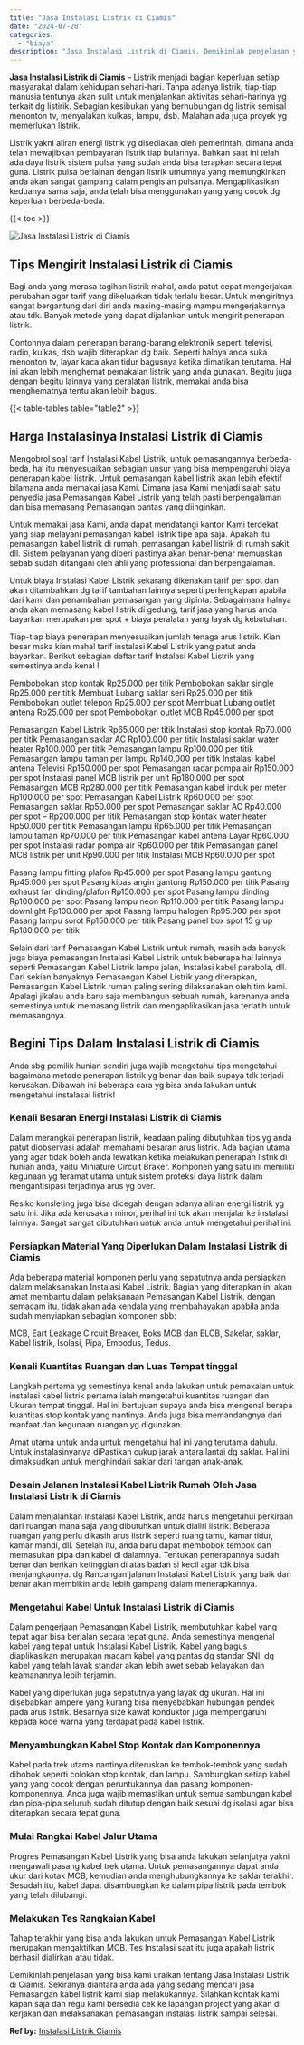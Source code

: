 ```yaml
---
title: "Jasa Instalasi Listrik di Ciamis"
date: "2024-07-20"
categories: 
  - "biaya"
description: "Jasa Instalasi Listrik di Ciamis. Demikinlah penjelasan yang bisa kami uraikan tentang Jasa Instalasi Listrik di Ciamis. Sekiranya diantara anda ada yang sed..."
---
```


**Jasa Instalasi Listrik di Ciamis** – Listrik menjadi bagian keperluan setiap masyarakat dalam kehidupan sehari-hari. Tanpa adanya listrik, tiap-tiap manusia tentunya akan sulit untuk menjalankan aktivitas sehari-harinya yg terkait dg listirik. Sebagian kesibukan yang berhubungan dg listrik semisal menonton tv, menyalakan kulkas, lampu, dsb. Malahan ada juga proyek yg memerlukan listrik.

Listrik yakni aliran energi listrik yg disediakan oleh pemerintah, dimana anda telah mewajibkan pembayaran listrik tiap bulannya. Bahkan saat ini telah ada daya listrik sistem pulsa yang sudah anda bisa terapkan secara tepat guna. Listrik pulsa berlainan dengan listrik umumnya yang memungkinkan anda akan sangat gampang dalam pengisian pulsanya. Mengaplikasikan keduanya sama saja, anda telah bisa menggunakan yang yang cocok dg keperluan berbeda-beda.

{{< toc >}}

![Jasa Instalasi Listrik di Ciamis](/images/instalasi-listrik-murah38.png)

## Tips Mengirit Instalasi Listrik di Ciamis

Bagi anda yang merasa tagihan listrik mahal, anda patut cepat mengerjakan perubahan agar tarif yang dikeluarkan tidak terlalu besar. Untuk mengiritnya sangat bergantung dari diri anda masing-masing mampu mengerjakannya atau tdk. Banyak metode yang dapat dijalankan untuk mengirit penerapan listrik.

Contohnya dalam penerapan barang-barang elektronik seperti televisi, radio, kulkas, dsb wajib diterapkan dg baik. Seperti halnya anda suka menonton tv, layar kaca akan tidur bagusnya ketika dimatikan terutama. Hal ini akan lebih menghemat pemakaian listrik yang anda gunakan. Begitu juga dengan begitu lainnya yang peralatan listrik, memakai anda bisa menghematnya tentu akan lebih bagus.

{{< table-tables table="table2" >}}

## Harga Instalasinya Instalasi Listrik di Ciamis

Mengobrol soal tarif Instalasi Kabel Listrik, untuk pemasangannya berbeda-beda, hal itu menyesuaikan sebagian unsur yang bisa mempengaruhi biaya penerapan kabel listrik. Untuk pemasangan kabel listrik akan lebih efektif bilamana anda memakai jasa Kami. Dimana jasa Kami menjadi salah satu penyedia jasa Pemasangan Kabel Listrik yang telah pasti berpengalaman dan bisa memasang Pemasangan pantas yang diinginkan.

Untuk memakai jasa Kami, anda dapat mendatangi kantor Kami terdekat yang siap melayani pemasangan kabel listrik tipe apa saja. Apakah itu pemasangan kabel listrik di rumah, pemasangan kabel listrik di rumah sakit, dll. Sistem pelayanan yang diberi pastinya akan benar-benar memuaskan sebab sudah ditangani oleh ahli yang professional dan berpengalaman.

Untuk biaya Instalasi Kabel Listrik sekarang dikenakan tarif per spot dan akan ditambahkan dg tarif tambahan lainnya seperti perlengkapan apabila dari kami dan penambahan pemasangan yang dipinta. Sebagaimana halnya anda akan memasang kabel listrik di gedung, tarif jasa yang harus anda bayarkan merupakan per spot + biaya peralatan yang layak dg kebutuhan.

Tiap-tiap biaya penerapan menyesuaikan jumlah tenaga arus listrik. Kian besar maka kian mahal tarif instalasi Kabel Listrik yang patut anda bayarkan. Berikut sebagian daftar tarif Instalasi Kabel Listrik yang semestinya anda kenal !

Pembobokan stop kontak Rp25.000 per titik Pembobokan saklar single Rp25.000 per titik Membuat Lubang saklar seri Rp25.000 per titik Pembobokan outlet telepon Rp25.000 per spot Membuat Lubang outlet antena Rp25.000 per spot Pembobokan outlet MCB Rp45.000 per spot

Pemasangan Kabel Listrik Rp65.000 per titik Instalasi stop kontak Rp70.000 per titik Pemasangan saklar AC Rp100.000 per titik Instalasi saklar water heater Rp100.000 per titik Pemasangan lampu Rp100.000 per titik Pemasangan lampu taman per lampu Rp140.000 per titik Instalasi kabel antena Televisi Rp150.000 per spot Pemasangan radar pompa air Rp150.000 per spot Instalasi panel MCB listrik per unit Rp180.000 per spot Pemasangan MCB Rp280.000 per titik Pemasangan kabel induk per meter Rp100.000 per spot Pemasangan Kabel Listrik Rp60.000 per spot Pemasangan saklar Rp50.000 per spot Pemasangan saklar AC Rp40.000 per spot – Rp200.000 per titik Pemasangan stop kontak water heater Rp50.000 per titik Pemasangan lampu Rp65.000 per titik Pemasangan lampu taman Rp70.000 per titik Pemasangan kabel antena Layar Rp60.000 per spot Instalasi radar pompa air Rp60.000 per titik Pemasangan panel MCB listrik per unit Rp90.000 per titik Instalasi MCB Rp60.000 per spot

Pasang lampu fitting plafon Rp45.000 per spot Pasang lampu gantung Rp45.000 per spot Pasang kipas angin gantung Rp150.000 per titik Pasang exhaust fan dinding/plafon Rp150.000 per spot Pasang lampu dinding Rp100.000 per spot Pasang lampu neon Rp110.000 per titik Pasang lampu downlight Rp100.000 per spot Pasang lampu halogen Rp95.000 per spot Pasang lampu sorot Rp150.000 per titik Pasang panel box spot 15 grup Rp180.000 per titik

Selain dari tarif Pemasangan Kabel Listrik untuk rumah, masih ada banyak juga biaya pemasangan Instalasi Kabel Listrik untuk beberapa hal lainnya seperti Pemasangan Kabel Listrik lampu jalan, Instalasi kabel parabola, dll. Dari sekian banyaknya Pemasangan Kabel Listrik yang diterapkan, Pemasangan Kabel Listrik rumah paling sering dilaksanakan oleh tim kami. Apalagi jikalau anda baru saja membangun sebuah rumah, karenanya anda semestinya untuk memasang listrik dan mengaplikasikan jasa terlatih untuk memasangnya.

## Begini Tips Dalam Instalasi Listrik di Ciamis


Anda sbg pemilik hunian sendiri juga wajib mengetahui tips mengetahui bagaimana metode penerapan listrik yg benar dan baik supaya tdk terjadi kerusakan. Dibawah ini beberapa cara yg bisa anda lakukan untuk mengetahui instalasai listrik!

### Kenali Besaran Energi Instalasi Listrik di Ciamis

Dalam merangkai penerapan listrik, keadaan paling dibutuhkan tips yg anda patut diobservasi adalah memahami besaran arus listrik. Ada bagian utama yang agar tidak boleh anda lewatkan ketika melakukan penerapan listrik di hunian anda, yaitu Miniature Circuit Braker. Komponen yang satu ini memiliki kegunaan yg teramat utama untuk sistem proteksi daya listrik dalam mengantisipasi terjadinya arus yg over.

Resiko konsleting juga bisa dicegah dengan adanya aliran energi listrik yg satu ini. Jika ada kerusakan minor, perihal ini tdk akan menjalar ke instalasi lainnya. Sangat sangat dibutuhkan untuk anda untuk mengetahui perihal ini.

### Persiapkan Material Yang Diperlukan Dalam Instalasi Listrik di Ciamis

Ada beberapa material komponen perlu yang sepatutnya anda persiapkan dalam melaksanakan Instalasi Kabel Listrik. Bagian yang diterapkan ini akan amat membantu dalam pelaksanaan Pemasangan Kabel Listrik. dengan semacam itu, tidak akan ada kendala yang membahayakan apabila anda sudah menyiapkan sebagian komponen sbb:

MCB, Eart Leakage Circuit Breaker, Boks MCB dan ELCB, Sakelar, saklar, Kabel listrik, Isolasi, Pipa, Embodus, Tedus.

### Kenali Kuantitas Ruangan dan Luas Tempat tinggal

Langkah pertama yg semestinya kenal anda lakukan untuk pemakaian untuk instalasi kabel listrik pertama ialah mengetahui kuantitas ruangan dan Ukuran tempat tinggal. Hal ini bertujuan supaya anda bisa mengenal berapa kuantitas stop kontak yang nantinya. Anda juga bisa memandangnya dari manfaat dan kegunaan ruangan yg digunakan.

Amat utama untuk anda untuk mengetahui hal ini yang terutama dahulu. Untuk instalasinyanya diPastikan cukup jarak antara lantai dg saklar. Hal ini dimaksudkan untuk menghindari saklar dari tangan anak-anak.

### Desain Jalanan Instalasi Kabel Listrik Rumah Oleh Jasa Instalasi Listrik di Ciamis

Dalam menjalankan Instalasi Kabel Listrik, anda harus mengetahui perkiraan dari ruangan mana saja yang dibutuhkan untuk dialiri listrik. Beberapa ruangan yang perlu dikasih arus listrik seperti ruang tamu, kamar tidur, kamar mandi, dll. Setelah itu, anda baru dapat membobok tembok dan memasukan pipa dan kabel di dalamnya. Tentukan penerapannya sudah benar dan berikan ketinggian di atas badan si kecil agar tdk bisa menjangkaunya. dg Rancangan jalanan Instalasi Kabel Listrik yang baik dan benar akan membikin anda lebih gampang dalam menerapkannya.

### Mengetahui Kabel Untuk Instalasi Listrik di Ciamis

Dalam pengerjaan Pemasangan Kabel Listrik, membutuhkan kabel yang tepat agar bisa berjalan secara tepat guna. Anda semestinya mengenal kabel yang tepat untuk Instalasi Kabel Listrik. Kabel yang bagus diaplikasikan merupakan macam kabel yang pantas dg standar SNI. dg kabel yang telah layak standar akan lebih awet sebab kelayakan dan keamanannya lebih terjamin.

Kabel yang diperlukan juga sepatutnya yang layak dg ukuran. Hal ini disebabkan ampere yang kurang bisa menyebabkan hubungan pendek pada arus listrik. Besarnya size kawat konduktor juga mempengaruhi kepada kode warna yang terdapat pada kabel listrik.

### Menyambungkan Kabel Stop Kontak dan Komponennya

Kabel pada trek utama nantinya diteruskan ke tembok-tembok yang sudah dibobok seperti colokan stop kontak, dan lampu. Sambungkan setiap kabel yang yang cocok dengan peruntukannya dan pasang komponen-komponennya. Anda juga wajib memastikan untuk semua sambungan kabel dan pipa-pipa seluruh sudah ditutup dengan baik sesuai dg isolasi agar bisa diterapkan secara tepat guna.

### Mulai Rangkai Kabel Jalur Utama

Progres Pemasangan Kabel Listrik yang bisa anda lakukan selanjutya yakni mengawali pasang kabel trek utama. Untuk pemasangannya dapat anda ukur dari kotak MCB, kemudian anda menghubungkannya ke saklar terakhir. Sesudah itu, kabel dapat disambungkan ke dalam pipa listrik pada tembok yang telah dilubangi.

### Melakukan Tes Rangkaian Kabel

Tahap terakhir yang bisa anda lakukan untuk Pemasangan Kabel Listrik merupakan mengaktifkan MCB. Tes Instalasi saat itu juga apakah listrik berhasil dialirkan atau tidak.

Demikinlah penjelasan yang bisa kami uraikan tentang Jasa Instalasi Listrik di Ciamis. Sekiranya diantara anda ada yang sedang mencari jasa Pemasangan kabel listrik kami siap melakukannya. Silahkan kontak kami kapan saja dan regu kami bersedia cek ke lapangan project yang akan di kerjakan dan melaksanakan pemasangan instalasi listrik sampai selesai.

**Ref by:** [Instalasi Listrik Ciamis](https://id.wikipedia.org/wiki/Instalasi)
